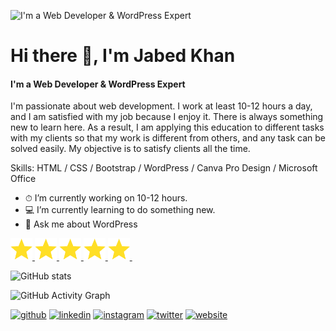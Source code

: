 ![I'm a Web Developer & WordPress Expert](https://pbs.twimg.com/profile_banners/1498358287620001792/1647550839/1080x360)
# Hi there 👋, I'm Jabed Khan
#### I'm a Web Developer & WordPress Expert


I'm passionate about web development. I work at least 10-12 hours a day, and I am satisfied with my job because I enjoy it. There is always something new to learn here. As a result, I am applying this education to different tasks with my clients so that my work is different from others, and any task can be solved easily. My objective is to satisfy clients all the time. 

Skills:  HTML / CSS / Bootstrap / WordPress / Canva Pro Design / Microsoft Office

- ⏱ I’m currently working on 10-12 hours. 
- 💻 I’m currently learning to do something new. 
- 💬 Ask me about WordPress 


<a href='https://stars.github.com/'><img src='https://raw.githubusercontent.com/acervenky/animated-github-badges/master/assets/starbadge.gif' width='35' height='35'> <img src='https://raw.githubusercontent.com/acervenky/animated-github-badges/master/assets/starbadge.gif' width='35' height='35'> <img src='https://raw.githubusercontent.com/acervenky/animated-github-badges/master/assets/starbadge.gif' width='35' height='35'> <img src='https://raw.githubusercontent.com/acervenky/animated-github-badges/master/assets/starbadge.gif' width='35' height='35'> <img src='https://raw.githubusercontent.com/acervenky/animated-github-badges/master/assets/starbadge.gif' width='35' height='35'> </a> 

![GitHub stats](https://github-readme-stats.vercel.app/api?username=jabedkhan2002&show_icons=true&count_private=true)  

![GitHub Activity Graph](https://activity-graph.herokuapp.com/graph?username=jabedkhan2002)  

[<img src='https://cdn-icons-png.flaticon.com/128/270/270798.png' alt='github' height='40'>](https://github.com/devjabedkhan) 
 [<img src='https://cdn-icons.flaticon.com/png/128/2504/premium/2504923.png?token=exp=1649963875~hmac=6dff3492606a649e2bed9c3128f51fe3' alt='linkedin' height='40'>](https://www.linkedin.com/in/devjabedkhan/) 
 [<img src='https://cdn-icons-png.flaticon.com/128/1409/1409946.png' alt='instagram' height='40'>](https://www.instagram.com/devjabedkhan/) 
 [<img src='https://cdn-icons.flaticon.com/png/128/2504/premium/2504947.png?token=exp=1649964029~hmac=4a0475d161ded74484f083779c94a839' alt='twitter' height='40'>](https://twitter.com/@devjabedkhan) 
 [<img src='https://cdn-icons.flaticon.com/png/128/3308/premium/3308395.png?token=exp=1649964097~hmac=435d9137d3b6bb944691c05a206bb7d8' alt='website' height='40'>](https://developerjabedkhan.com/)  

